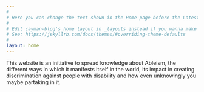```yaml
---
#
# Here you can change the text shown in the Home page before the Latest Posts section.
#
# Edit cayman-blog's home layout in _layouts instead if you wanna make some changes
# See: https://jekyllrb.com/docs/themes/#overriding-theme-defaults
#
layout: home
---
```


This website is an initiative to spread knowledge about Ableism, the different ways in which it manifests itself in the world,
its impact in creating discrimination against people with disability and how even unknowingly you maybe partaking in it.